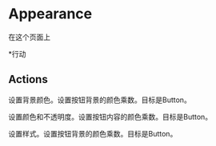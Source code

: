 # Appearance

在这个页面上 

  *行动





## Actions

设置背景颜色。设置按钮背景的颜色乘数。目标是Button。

设置颜色和不透明度。设置按钮内容的颜色乘数。目标是Button。

设置样式。设置按钮背景的颜色乘数。目标是Button。
